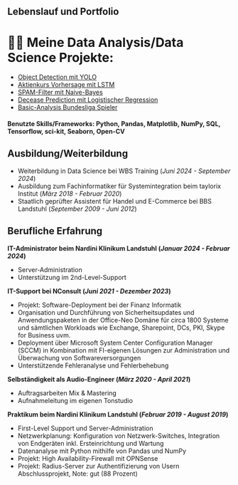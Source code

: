 ## Lebenslauf und Portfolio

# 👨‍💻 Meine Data Analysis/Data Science Projekte:</h2>
- [Object Detection mit YOLO](https://github.com/EHT42/Object-Detection_Football-Analysis)
- [Aktienkurs Vorhersage mit LSTM](https://github.com/EHT42/LSTM-Aktienkurse)
- [SPAM-Filter mit Naive-Bayes](https://github.com/EHT42/Naive_Bayes_Spamfilter)
- [Decease Prediction mit Logistischer Regression](https://github.com/EHT42/Log_Regression_Decease_Prediction)
- [Basic-Analysis Bundesliga Spieler](https://github.com/EHT42/Bundesliga_Spieler_Analysis_Basic)

#### Benutzte Skills/Frameworks: Python, Pandas, Matplotlib, NumPy, SQL, Tensorflow, sci-kit, Seaborn, Open-CV

## Ausbildung/Weiterbildung
- Weiterbildung in Data Science bei WBS Training (_Juni 2024 - September 2024_)								       		
- Ausbildung zum Fachinformatiker für Systemintegration beim taylorix Institut (_März 2018 - Februar 2020_)	 			        		
- Staatlich geprüfter Assistent für Handel und E-Commerce bei BBS Landstuhl (_September 2009 - Juni 2012_)

## Berufliche Erfahrung
**IT-Administrator beim Nardini Klinikum Landstuhl (_Januar 2024 - Februar 2024_)**
- Server-Administration
- Unterstützung im 2nd-Level-Support

**IT-Support bei NConsult (_Juni 2021 - Dezember 2023_)**
- Projekt: Software-Deployment bei der Finanz Informatik
- Organisation und Durchführung von Sicherheitsupdates und
Anwendungspaketen in der Office-Neo Domäne für circa 1800 Systeme
und sämtlichen Workloads wie Exchange, Sharepoint, DCs, PKI, Skype for
Business uvm.
- Deployment über Microsoft System Center Configuration Manager
(SCCM) in Kombination mit FI-eigenen Lösungen zur Administration und
Überwachung von Softwareversorgungen
- Unterstützende Fehleranalyse und Fehlerbehebung

**Selbständigkeit als Audio-Engineer (_März 2020 - April 2021_)**
- Auftragsarbeiten Mix & Mastering
- Aufnahmeleitung im eigenen Tonstudio

**Praktikum beim Nardini Klinikum Landstuhl (_Februar 2019 - August 2019_)**
- First-Level Support und Server-Administration
- Netzwerkplanung: Konfiguration von Netzwerk-Switches, Integration von
Endgeräten inkl. Ersteinrichtung und Wartung
- Datenanalyse mit Python mithilfe von Pandas und NumPy
- Projekt: High Availability-Firewall mit OPNSense
- Projekt: Radius-Server zur Authentifizierung von Usern
Abschlussprojekt, Note: gut (88 Prozent)
